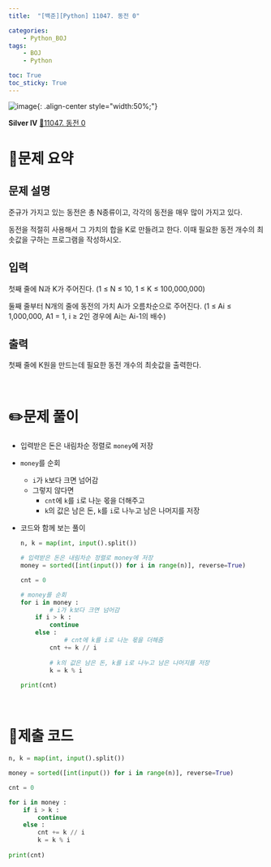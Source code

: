 ```yaml
---
title:  "[백준][Python] 11047. 동전 0" 

categories: 
    - Python_BOJ
tags: 
    - BOJ
    - Python

toc: True
toc_sticky: True
---
```

![image](https://github.com/user-attachments/assets/32319fe8-99e9-4031-b5d1-9f1909b510dc){: .align-center style="width:50%;"}

**Silver Ⅳ** 
[🔗11047. 동전 0](https://www.acmicpc.net/problem/11047)

<h1>📝문제 요약</h1>

<h2>문제 설명</h2> 

준규가 가지고 있는 동전은 총 N종류이고, 각각의 동전을 매우 많이 가지고 있다.

동전을 적절히 사용해서 그 가치의 합을 K로 만들려고 한다. 이때 필요한 동전 개수의 최솟값을 구하는 프로그램을 작성하시오.


<h2>입력</h2>

첫째 줄에 N과 K가 주어진다. (1 ≤ N ≤ 10, 1 ≤ K ≤ 100,000,000)

둘째 줄부터 N개의 줄에 동전의 가치 Ai가 오름차순으로 주어진다. (1 ≤ Ai ≤ 1,000,000, A1 = 1, i ≥ 2인 경우에 Ai는 Ai-1의 배수)


<h2>출력</h2>

첫째 줄에 K원을 만드는데 필요한 동전 개수의 최솟값을 출력한다.

<br>

<h1>✏️문제 풀이</h1>

- 입력받은 돈은 내림차순 정렬로 `money`에 저장
- `money`를 순회
    - `i`가 `k`보다 크면 넘어감
    - 그렇지 않다면
        - `cnt`에 `k`를 `i`로 나눈 몫을 더해주고
        - `k`의 값은 남은 돈, `k`를 `i`로 나누고 남은 나머지를 저장

- 코드와 함께 보는 풀이
    
    ```python
    n, k = map(int, input().split())
    
    # 입력받은 돈은 내림차순 정렬로 money에 저장
    money = sorted([int(input()) for i in range(n)], reverse=True)
    
    cnt = 0
    
    # money를 순회
    for i in money :
    		# i가 k보다 크면 넘어감
        if i > k :
            continue
        else :
    		    # cnt에 k를 i로 나눈 몫을 더해줌
            cnt += k // i
            
            # k의 값은 남은 돈, k를 i로 나누고 남은 나머지를 저장
            k = k % i
            
    print(cnt)
    ```

<br>

<h1>💯제출 코드</h1>

```python
n, k = map(int, input().split())

money = sorted([int(input()) for i in range(n)], reverse=True)

cnt = 0

for i in money :
    if i > k :
        continue
    else :
        cnt += k // i
        k = k % i
        
print(cnt)
```